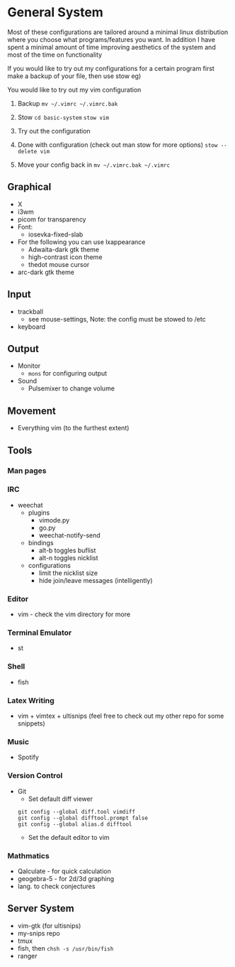 # General System 
Most of these configurations are tailored around a minimal linux distribution where you choose what programs/features you want. 
In addition I have spent a minimal amount of time improving aesthetics of the system and most of the time on functionality

If you would like to try out my configurations for a certain program first make a backup of your file, then use stow eg)

You would like to try out my vim configuration
1. Backup
  `mv ~/.vimrc ~/.vimrc.bak`

2. Stow
  `cd basic-system`
  `stow vim`

3. Try out the configuration

4. Done with configuration (check out man stow for more options)
  `stow --delete vim`
  
5. Move your config back in 
  `mv ~/.vimrc.bak ~/.vimrc`

## Graphical
* X
* i3wm
* picom for transparency
* Font:
  * iosevka-fixed-slab
* For the following you can use lxappearance
  * Adwaita-dark gtk theme
  * high-contrast icon theme
  * thedot mouse cursor
* arc-dark gtk theme


## Input
* trackball 
  * see mouse-settings, Note: the config must be stowed to /etc
* keyboard

## Output
* Monitor
  * `mons` for configuring output
* Sound
  * Pulsemixer to change volume

## Movement
* Everything vim (to the furthest extent)

## Tools
### Man pages
### IRC
* weechat 
  * plugins
    * vimode.py
    * go.py
    * weechat-notify-send
  * bindings
    * alt-b toggles buflist
    * alt-n toggles nicklist
  * configurations
    * limit the nicklist size
    * hide join/leave messages (intelligently)
### Editor
* vim - check the vim directory for more
### Terminal Emulator
* st
### Shell
* fish
### Latex Writing
* vim + vimtex + ultisnips (feel free to check out my other repo for some snippets)
### Music
* Spotify
### Version Control
* Git
  * Set default diff viewer
  ```
  git config --global diff.tool vimdiff
  git config --global difftool.prompt false
  git config --global alias.d difftool
  ```
  * Set the default editor to vim
### Mathmatics
* Qalculate - for quick calculation
* geogebra-5 - for 2d/3d graphing
* lang. to check conjectures


## Server System
* vim-gtk (for ultisnips)
* my-snips repo
* tmux
* fish, then `chsh -s /usr/bin/fish`
* ranger
